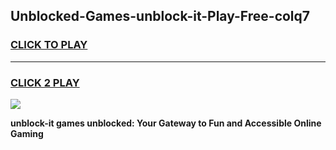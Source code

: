 
## Unblocked-Games-unblock-it-Play-Free-colq7
<h3>
<a href="https://premium76.site?title=unblock-it&ref=12A">CLICK TO PLAY</a></h3>
<hr>

<h3>
<a href="https://premium76.site?title=unblock-it&ref=12A">CLICK 2 PLAY</a>
  
</h3>

<a href="https://premium76.site?title=unblock-it&ref=12A"><img src="https://clearcache.store/games.png"></a>


**unblock-it games unblocked: Your Gateway to Fun and Accessible Online Gaming**
